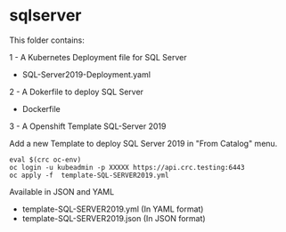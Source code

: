 # sqlserver

This folder contains:

1 - A Kubernetes Deployment file for SQL Server 
- SQL-Server2019-Deployment.yaml

2 - A Dokerfile to deploy SQL Server
- Dockerfile

3 - A Openshift Template SQL-Server 2019

Add a new Template to deploy SQL Server 2019 in "From Catalog" menu.

```shell
eval $(crc oc-env)
oc login -u kubeadmin -p XXXXX https://api.crc.testing:6443
oc apply -f  template-SQL-SERVER2019.yml
```


Available in JSON and YAML
- template-SQL-SERVER2019.yml (In YAML format)
- template-SQL-SERVER2019.json (In JSON format)
